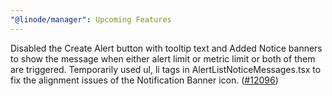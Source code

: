 ```yaml
---
"@linode/manager": Upcoming Features
---
```


Disabled the Create Alert button with tooltip text and Added Notice banners to show the message when either alert limit or metric limit or both of them are triggered. Temporarily used ul, li tags in AlertListNoticeMessages.tsx to fix the alignment issues of the Notification Banner icon. ([#12096](https://github.com/linode/manager/pull/12096))

